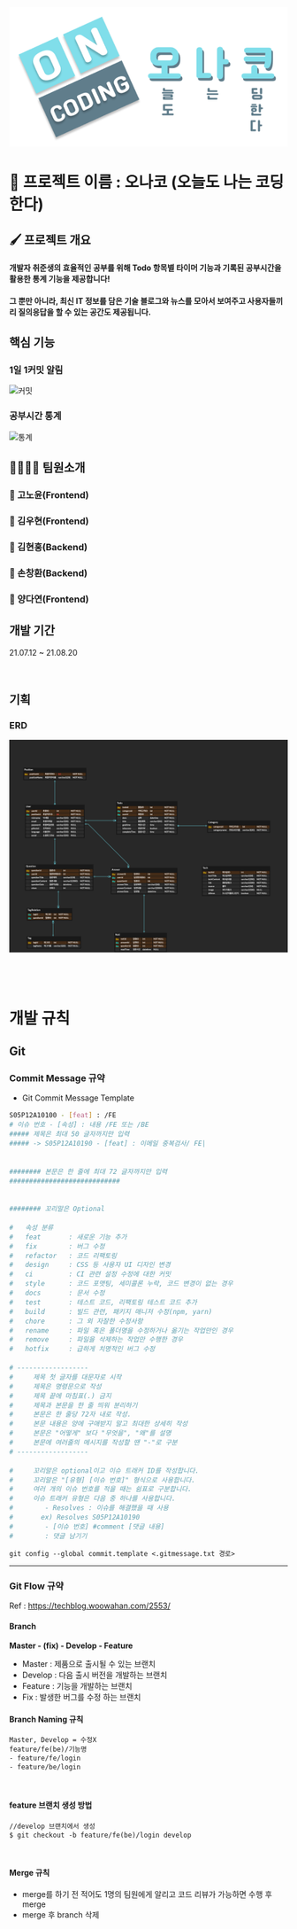 ![logo](img/logo.png)

# 🎈 프로젝트 이름 : 오나코 (오늘도 나는 코딩한다)

## 🖌 프로젝트 개요

#### 개발자 취준생의 효율적인 공부를 위해 Todo 항목별 타이머 기능과 기록된 공부시간을 활용한 통계 기능을 제공합니다!

#### 그 뿐만 아니라, 최신 IT 정보를 담은 기술 블로그와 뉴스를 모아서 보여주고 사용자들끼리 질의응답을 할 수 있는 공간도 제공됩니다.

## 핵심 기능

### 1일 1커밋 알림

![커밋](/uploads/1969c068107f22bf30b89138a22ac339/커밋.gif)

### 공부시간 통계

![통계](/uploads/a5cc685ac67e6a4d9f6bf1b058e15529/통계.gif)

## 👨‍👩‍👦‍👦 팀원소개

### 🧑 고노윤(Frontend)

### 👦 김우현(Frontend)

### 👦 김현홍(Backend)

### 👦 손창환(Backend)

### 🧑 양다연(Frontend)

## 개발 기간

21.07.12 ~ 21.08.20

<br>

## 기획

### ERD

![ERD](img/erd.png)

## <br>

# 개발 규칙

## Git

### Commit Message 규약

- Git Commit Message Template

```bash
S05P12A10100 - [feat] : /FE
# 이슈 번호 - [속성] : 내용 /FE 또는 /BE
##### 제목은 최대 50 글자까지만 입력
##### -> S05P12A10190 - [feat] : 이메일 중복검사/ FE|


######## 본문은 한 줄에 최대 72 글자까지만 입력
############################


######## 꼬리말은 Optional

#   속성 분류
#   feat       : 새로운 기능 추가
#   fix        : 버그 수정
#   refactor   : 코드 리팩토링
#   design     : CSS 등 사용자 UI 디자인 변경
#   ci         : CI 관련 설정 수정에 대한 커밋
#   style      : 코드 포맷팅, 세미콜론 누락, 코드 변경이 없는 경우
#   docs       : 문서 수정
#   test       : 테스트 코드, 리팩토링 테스트 코드 추가
#   build      : 빌드 관련, 패키지 매니저 수정(npm, yarn)
#   chore      : 그 외 자잘한 수정사항
#   rename     : 파일 혹은 폴더명을 수정하거나 옮기는 작업만인 경우
#   remove     : 파일을 삭제하는 작업만 수행한 경우
#   hotfix     : 급하게 치명적인 버그 수정

# ------------------
#     제목 첫 글자를 대문자로 시작
#     제목은 명령문으로 작성
#     제목 끝에 마침표(.) 금지
#     제목과 본문을 한 줄 띄워 분리하기
#     본문은 한 줄당 72자 내로 작성.
#     본문 내용은 양에 구애받지 말고 최대한 상세히 작성
#     본문은 "어떻게" 보다 "무엇을", "왜"를 설명
#     본문에 여러줄의 메시지를 작성할 땐 "-"로 구분
# ------------------

#     꼬리말은 optional이고 이슈 트래커 ID를 작성합니다.
#     꼬리말은 "[유형] [이슈 번호]" 형식으로 사용합니다.
#     여러 개의 이슈 번호를 적을 때는 쉼표로 구분합니다.
#     이슈 트래커 유형은 다음 중 하나를 사용합니다.
#        - Resolves : 이슈를 해결했을 때 사용
#       ex) Resolves S05P12A10190
#        - [이슈 번호] #comment [댓글 내용]
#        : 댓글 남기기

```

```
git config --global commit.template <.gitmessage.txt 경로>
```

<hr>

### Git Flow 규약

Ref : https://techblog.woowahan.com/2553/

#### Branch

**Master - (fix) - Develop - Feature**

- Master : 제품으로 출시될 수 있는 브랜치
- Develop : 다음 출시 버전을 개발하는 브랜치
- Feature : 기능을 개발하는 브랜치
- Fix : 발생한 버그를 수정 하는 브랜치
  <br>

#### Branch Naming 규칙

```
Master, Develop = 수정X
feature/fe(be)/기능명
- feature/fe/login
- feature/be/login
```

<br>

#### feature 브랜치 생성 방법

```
//develop 브랜치에서 생성
$ git checkout -b feature/fe(be)/login develop
```

<br>

#### Merge 규칙

- merge를 하기 전 적어도 1명의 팀원에게 알리고 코드 리뷰가 가능하면 수행 후 merge
- merge 후 branch 삭제
